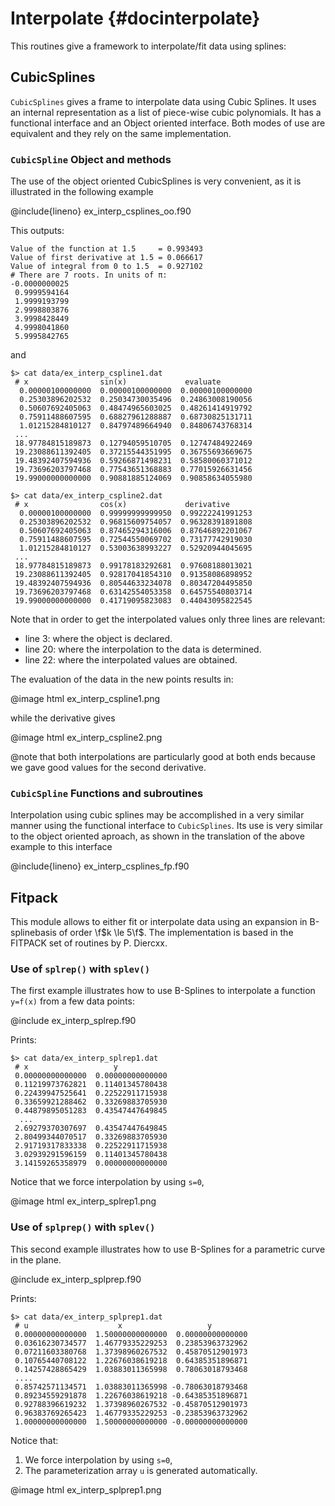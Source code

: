 # Interpolate {#docinterpolate}

This routines give a framework to interpolate/fit data using splines:
## CubicSplines

 `CubicSplines` gives a frame to interpolate data using Cubic Splines. It uses an internal representation as a list of piece-wise cubic polynomials. It has a functional interface and an Object oriented interface. Both modes of use are equivalent and they rely on the same implementation.
 
### `CubicSpline` Object and methods

The use of the object oriented CubicSplines is very convenient, as it is illustrated in the following example

@include{lineno} ex_interp_csplines_oo.f90

 This outputs:
```{.shell-session}
Value of the function at 1.5     = 0.993493
Value of first derivative at 1.5 = 0.066617
Value of integral from 0 to 1.5  = 0.927102
# There are 7 roots. In units of π:
-0.0000000025
 0.9999594164
 1.9999193799
 2.9998803876
 3.9998428449
 4.9998041860
 5.9995842765
```

and 

```{.shell-session}
$> cat data/ex_interp_cspline1.dat
 # x                sin(x)             evaluate
  0.00000100000000  0.00000100000000  0.00000100000000
  0.25303896202532  0.25034730035496  0.24863008190056
  0.50607692405063  0.48474965603025  0.48261414919792
  0.75911488607595  0.68827961288887  0.68730825131711
  1.01215284810127  0.84797489664940  0.84806743768314
 ...
 18.97784815189873  0.12794059510705  0.12747484922469
 19.23088611392405  0.37215544351995  0.36755693669675
 19.48392407594936  0.59266871498231  0.58580060371012
 19.73696203797468  0.77543651368883  0.77015926631456
 19.99000000000000  0.90881885124069  0.90858634055980

$> cat data/ex_interp_cspline2.dat
 # x                cos(x)             derivative
  0.00000100000000  0.99999999999950  0.99222241991253
  0.25303896202532  0.96815609754057  0.96328391891808
  0.50607692405063  0.87465294316006  0.87646892201067
  0.75911488607595  0.72544550069702  0.73177742919030
  1.01215284810127  0.53003638993227  0.52920944045695
 ...
 18.97784815189873  0.99178183292681  0.97608188013021
 19.23088611392405  0.92817041854310  0.91358086898952
 19.48392407594936  0.80544633234078  0.80347204495850
 19.73696203797468  0.63142554053358  0.64575540803714
 19.99000000000000  0.41719095823083  0.44043095822545
```

Note that in order to get the interpolated values only three lines are relevant:
 - line 3:  where the object is declared.
 - line 20: where the interpolation to the data is determined.
 - line 22: where the interpolated values are obtained.

The evaluation of the data in the new points results in:

@image html ex_interp_cspline1.png

while the derivative gives

@image html ex_interp_cspline2.png

@note that both interpolations are particularly good at both ends because we gave good values for the second derivative.

### `CubicSpline` Functions and subroutines

Interpolation using cubic splines may be accomplished in a very similar manner using the functional interface to `CubicSplines`. Its use is very similar to the object oriented aproach, as shown in the translation of the above example to this interface

@include{lineno} ex_interp_csplines_fp.f90


## Fitpack

This module allows to either fit or interpolate data using an expansion in B-splinebasis of order \f$k \le 5\f$. The implementation is based in the FITPACK set of routines by P. Diercxx.


### Use of `splrep()` with `splev()`

The first example illustrates how to use B-Splines to interpolate a function `y=f(x)` from a few data points:

@include ex_interp_splrep.f90

Prints:

```{.shell-session}
$> cat data/ex_interp_splrep1.dat
 # x                   y
 0.00000000000000  0.00000000000000
 0.11219973762821  0.11401345780438
 0.22439947525641  0.22522911715938
 0.33659921288462  0.33269883705930
 0.44879895051283  0.43547447649845
  ...
 2.69279370307697  0.43547447649845
 2.80499344070517  0.33269883705930
 2.91719317833338  0.22522911715938
 3.02939291596159  0.11401345780438
 3.14159265358979  0.00000000000000
```

Notice that we force interpolation by using `s=0`,

@image html ex_interp_splrep1.png


### Use of `splprep()` with `splev()`
This second example illustrates how to use B-Splines for a parametric curve in the plane.

@include ex_interp_splprep.f90


 Prints:
 
```{.shell-session}
$> cat data/ex_interp_splprep1.dat
 # u                    x                   y
 0.00000000000000  1.50000000000000  0.00000000000000
 0.03616230734577  1.46779335229253  0.23853963732962
 0.07211603380768  1.37398960267532  0.45870512901973
 0.10765440708122  1.22676038619218  0.64385351896871
 0.14257428865429  1.03883011365998  0.78063018793468
 ....
 0.85742571134571  1.03883011365998 -0.78063018793468
 0.89234559291878  1.22676038619218 -0.64385351896871
 0.92788396619232  1.37398960267532 -0.45870512901973
 0.96383769265423  1.46779335229253 -0.23853963732962
 1.00000000000000  1.50000000000000 -0.00000000000000 
```

Notice that:
  1. We force interpolation by using `s=0`,
  2. The parameterization array `u` is generated automatically.

@image html ex_interp_splprep1.png
